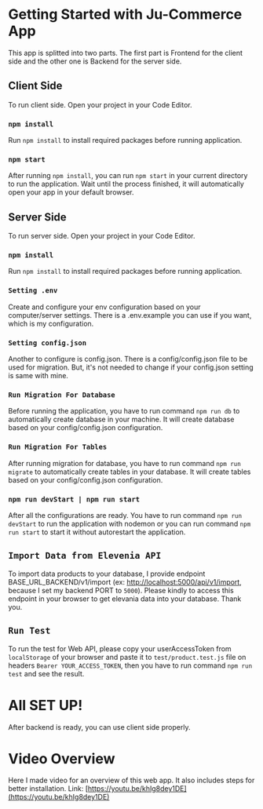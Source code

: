 # Getting Started with Ju-Commerce App
This app is splitted into two parts. The first part is Frontend for the client side and the other one is Backend for the server side.

## Client Side
To run client side. Open your project in your Code Editor.

### `npm install`
Run `npm install` to install required packages before running application.

### `npm start`
After running `npm install`, you can run `npm start` in your current directory to run the application. Wait until the process finished, it will automatically open your app in your default browser.


## Server Side
To run server side. Open your project in your Code Editor.

### `npm install`
Run `npm install` to install required packages before running application.

### `Setting .env`
Create and configure your env configuration based on your computer/server settings. There is a .env.example you can use if you want, which is my configuration.

### `Setting config.json`
Another to configure is config.json. There is a config/config.json file to be used for migration. But, it's not needed to change if your config.json setting is same with mine.

### `Run Migration For Database`
Before running the application, you have to run command `npm run db` to automatically create database in your machine. It will create database based on your config/config.json configuration.

### `Run Migration For Tables`
After running migration for database, you have to run command `npm run migrate` to automatically create tables in your database. It will create tables based on your config/config.json configuration.

### `npm run devStart | npm run start`
After all the configurations are ready. You have to run command `npm run devStart` to run the application with nodemon or you can run command `npm run start` to start it without autorestart the application.

## `Import Data from Elevenia API`
To import data products to your database, I provide endpoint BASE_URL_BACKEND/v1/import (ex: [http://localhost:5000/api/v1/import](http://localhost:5000/api/v1/import), because I set my backend PORT to `5000`). Please kindly to access this endpoint in your browser to get elevania data into your database. Thank you.

## `Run Test`
To run the test for Web API, please copy your userAccessToken from `localStorage` of your browser and paste it to `test/product.test.js` file on headers `Bearer YOUR_ACCESS_TOKEN`, then you have to run command `npm run test` and see the result.

# All SET UP!
After backend is ready, you can use client side properly.

# Video Overview
Here I made video for an overview of this web app. It also includes steps for better installation. Link: [https://youtu.be/khIg8dey1DE](https://youtu.be/khIg8dey1DE)











